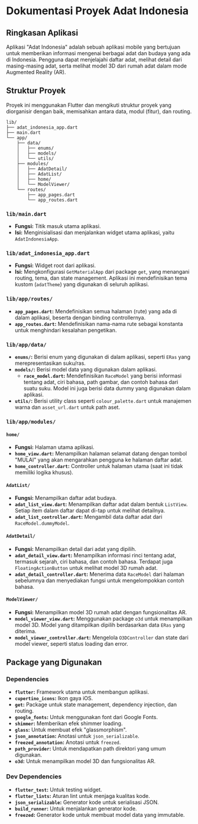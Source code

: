 
# Dokumentasi Proyek Adat Indonesia

## Ringkasan Aplikasi

Aplikasi "Adat Indonesia" adalah sebuah aplikasi mobile yang bertujuan untuk memberikan informasi mengenai berbagai adat dan budaya yang ada di Indonesia. Pengguna dapat menjelajahi daftar adat, melihat detail dari masing-masing adat, serta melihat model 3D dari rumah adat dalam mode Augmented Reality (AR).

## Struktur Proyek

Proyek ini menggunakan Flutter dan mengikuti struktur proyek yang diorganisir dengan baik, memisahkan antara data, modul (fitur), dan routing.

```
lib/
├── adat_indonesia_app.dart
├── main.dart
└── app/
    ├── data/
    │   ├── enums/
    │   ├── models/
    │   └── utils/
    ├── modules/
    │   ├── AdatDetail/
    │   ├── AdatList/
    │   ├── home/
    │   └── ModelViewer/
    └── routes/
        ├── app_pages.dart
        └── app_routes.dart
```

### `lib/main.dart`

- **Fungsi:** Titik masuk utama aplikasi.
- **Isi:** Menginisialisasi dan menjalankan widget utama aplikasi, yaitu `AdatIndonesiaApp`.

### `lib/adat_indonesia_app.dart`

- **Fungsi:** Widget root dari aplikasi.
- **Isi:** Mengkonfigurasi `GetMaterialApp` dari package `get`, yang menangani routing, tema, dan state management. Aplikasi ini mendefinisikan tema kustom (`adatTheme`) yang digunakan di seluruh aplikasi.

### `lib/app/routes/`

- **`app_pages.dart`:** Mendefinisikan semua halaman (rute) yang ada di dalam aplikasi, beserta dengan binding controllernya.
- **`app_routes.dart`:** Mendefinisikan nama-nama rute sebagai konstanta untuk menghindari kesalahan pengetikan.

### `lib/app/data/`

- **`enums/`:** Berisi enum yang digunakan di dalam aplikasi, seperti `ERas` yang merepresentasikan suku/ras.
- **`models/`:** Berisi model data yang digunakan dalam aplikasi.
    - **`race_model.dart`:** Mendefinisikan `RaceModel` yang berisi informasi tentang adat, ciri bahasa, path gambar, dan contoh bahasa dari suatu suku. Model ini juga berisi data dummy yang digunakan dalam aplikasi.
- **`utils/`:** Berisi utility class seperti `colour_palette.dart` untuk manajemen warna dan `asset_url.dart` untuk path aset.

### `lib/app/modules/`

#### `home/`

- **Fungsi:** Halaman utama aplikasi.
- **`home_view.dart`:** Menampilkan halaman selamat datang dengan tombol "MULAI" yang akan mengarahkan pengguna ke halaman daftar adat.
- **`home_controller.dart`:** Controller untuk halaman utama (saat ini tidak memiliki logika khusus).

#### `AdatList/`

- **Fungsi:** Menampilkan daftar adat budaya.
- **`adat_list_view.dart`:** Menampilkan daftar adat dalam bentuk `ListView`. Setiap item dalam daftar dapat di-tap untuk melihat detailnya.
- **`adat_list_controller.dart`:** Mengambil data daftar adat dari `RaceModel.dummyModel`.

#### `AdatDetail/`

- **Fungsi:** Menampilkan detail dari adat yang dipilih.
- **`adat_detail_view.dart`:** Menampilkan informasi rinci tentang adat, termasuk sejarah, ciri bahasa, dan contoh bahasa. Terdapat juga `FloatingActionButton` untuk melihat model 3D rumah adat.
- **`adat_detail_controller.dart`:** Menerima data `RaceModel` dari halaman sebelumnya dan menyediakan fungsi untuk mengelompokkan contoh bahasa.

#### `ModelViewer/`

- **Fungsi:** Menampilkan model 3D rumah adat dengan fungsionalitas AR.
- **`model_viewer_view.dart`:** Menggunakan package `o3d` untuk menampilkan model 3D. Model yang ditampilkan dipilih berdasarkan data `ERas` yang diterima.
- **`model_viewer_controller.dart`:** Mengelola `O3DController` dan state dari model viewer, seperti status loading dan error.

## Package yang Digunakan

### Dependencies

- **`flutter`:** Framework utama untuk membangun aplikasi.
- **`cupertino_icons`:** Ikon gaya iOS.
- **`get`:** Package untuk state management, dependency injection, dan routing.
- **`google_fonts`:** Untuk menggunakan font dari Google Fonts.
- **`shimmer`:** Memberikan efek shimmer loading.
- **`glass`:** Untuk membuat efek "glassmorphism".
- **`json_annotation`:** Anotasi untuk `json_serializable`.
- **`freezed_annotation`:** Anotasi untuk `freezed`.
- **`path_provider`:** Untuk mendapatkan path direktori yang umum digunakan.
- **`o3d`:** Untuk menampilkan model 3D dan fungsionalitas AR.

### Dev Dependencies

- **`flutter_test`:** Untuk testing widget.
- **`flutter_lints`:** Aturan lint untuk menjaga kualitas kode.
- **`json_serializable`:** Generator kode untuk serialisasi JSON.
- **`build_runner`:** Untuk menjalankan generator kode.
- **`freezed`:** Generator kode untuk membuat model data yang immutable.
